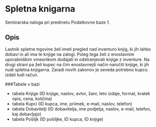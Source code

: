 Spletna knigarna
=================

Seminarska naloga pri predmetu Podatkovne baze 1.

Opis
----------
Lastnik spletne trgovine želi imeti pregled nad inventuro knjig, ki jih lahko dobavi in ali ima te knjige na zalogi. Poleg tega želi z enostavnim uporabniškim vmesnikom dodajati in odstranjevati knjige z inventure. Na drugi strani pa želi kupec na čim enostavnejši način naročiti knjige, ki jih nudi spletna knjigarna. Zaradi novih zakonov je seveda potrebno kupcu izdati tudi račun.

###Tabele v bazi
- tabela Knjige (ID knjige, naslov, avtor, žanr, leto izdaje, format, kratek opis, cena, količina)
- tabela Kupci (ID kupca, ime, priimek, e-mail, naslov, telefon)
- tabela Dobavitelji (ID dobavitelja, ime podjetja, naslov, e-mail, telefon, kaj dobavljajo)
- tabela Pošiljk (ID pošiljke, ID kupca, ID knjige)
